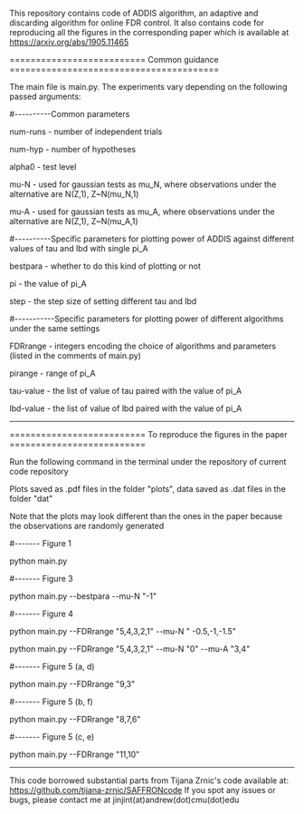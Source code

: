 This repository contains code of ADDIS algorithm, an adaptive and discarding algorithm for online FDR control. 
It also contains code for reproducing all the figures in the corresponding paper which is available at https://arxiv.org/abs/1905.11465

========================== Common guidance ========================================

The main file is main.py. The experiments vary depending on the following passed arguments:  

#----------Common parameters  
 
num-runs - number of independent trials  

num-hyp - number of hypotheses  

alpha0 - test level  

mu-N - used for gaussian tests as mu_N, where observations under the alternative are N(Z,1), Z~N(mu_N,1)  

mu-A - used for gaussian tests as mu_A, where observations under the alternative are N(Z,1), Z~N(mu_A,1)  


#----------Specific parameters for plotting power of ADDIS against different values of tau and lbd with single pi_A  

bestpara - whether to do this kind of plotting or not  

pi - the value of pi_A  

step - the step size of setting different tau and lbd  


#-----------Specific parameters for plotting power of different algorithms under the same settings  

FDRrange - integers encoding the choice of algorithms and parameters (listed in the comments of main.py)  

pirange - range of pi_A  

tau-value - the list of value of tau paired with the value of pi_A  

lbd-value - the list of value of lbd paired with the value of pi_A  


**************************************************************************************************************************  


========================== To reproduce the figures in the paper ==========================   

Run the following command in the terminal under the repository of current code repository  

Plots saved as .pdf files in the folder "plots", data saved as .dat files in the folder "dat"  

Note that the plots may look different than the ones in the paper because the observations are randomly generated  

#------- Figure 1  

python main.py  
 
#------- Figure 3  

python main.py --bestpara --mu-N "-1"

#------- Figure 4  

python main.py --FDRrange "5,4,3,2,1" --mu-N " -0.5,-1,-1.5"  

python main.py --FDRrange "5,4,3,2,1" --mu-N "0" --mu-A "3,4"  

#------- Figure 5 (a, d)  

python main.py --FDRrange "9,3"  
      
#------- Figure 5 (b, f)  

python main.py --FDRrange "8,7,6"  

#------- Figure 5 (c, e)  

python main.py --FDRrange "11,10"  

--------------------------------------------------------------------------------------------------------------------------------------------  

This code borrowed substantial parts from Tijana Zrnic's code available at: https://github.com/tijana-zrnic/SAFFRONcode
If you spot any issues or bugs, please contact me at jinjint(at)andrew(dot)cmu(dot)edu

